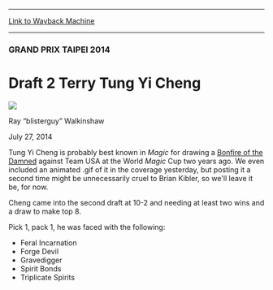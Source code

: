 
---
[Link to Wayback Machine](https://web.archive.org/web/20140808224143/http://magic.wizards.com/en/events/coverage/gptai14/terry-tung-yi-cheng-2014-07-27)

[_metadata_:description]:- "Tung Yi Cheng is probably best known in Magic for drawing a Bonfire of the Damned against Team USA at the World Magic Cup two years ago. We even included an animated .gif of it in the coverage yesterday, but posting it a second time might be unnecessarily cruel to Brian Kibler, so we'll leave it be, for now."
[_metadata_:generator]:- "Drupal 7 (http://drupal.org)"
[_metadata_:node]:- "254686"
[_metadata_:publish_date]:- "2014-07-27"
[_metadata_:source]:- "div-main"
[_metadata_:title]:- "Draft 2 Terry Tung Yi Cheng"
[_metadata_:wayback_capture_timestamp]:- "2014-08-08 22:41:43"
[_metadata_:wayback_raw_url]:- "https://web.archive.org/web/20140808224143id_/http://magic.wizards.com/en/events/coverage/gptai14/terry-tung-yi-cheng-2014-07-27"
[_metadata_:wayback_url]:- "http://magic.wizards.com/en/events/coverage/gptai14/terry-tung-yi-cheng-2014-07-27"
---





### GRAND PRIX TAIPEI 2014


Draft 2 Terry Tung Yi Cheng
===========================



![](https://media.magic.wizards.com/styles/auth_small/public/images/person/blisterguy_icon_1.jpg)

Ray “blisterguy” Walkinshaw




July 27, 2014
 








 Tung Yi Cheng is probably best known in *Magic* for drawing a [Bonfire of the Damned](http://gatherer.wizards.com/Pages/Card/Details.aspx?name=Bonfire+of+the+Damned) against Team USA at the World *Magic* Cup two years ago. We even included an animated .gif of it in the coverage yesterday, but posting it a second time might be unnecessarily cruel to Brian Kibler, so we'll leave it be, for now.



Cheng came into the second draft at 10-2 and needing at least two wins and a draw to make top 8.


Pick 1, pack 1, he was faced with the following:



* Feral Incarnation
* Forge Devil
* Gravedigger
* Spirit Bonds
* Triplicate Spirits

  






 
 


  







